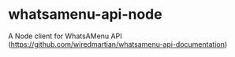 # whatsamenu-api-node
A Node client for WhatsAMenu API (https://github.com/wiredmartian/whatsamenu-api-documentation)
